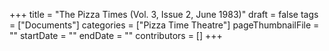 +++
title = "The Pizza Times (Vol. 3, Issue 2, June 1983)"
draft = false
tags = ["Documents"]
categories = ["Pizza Time Theatre"]
pageThumbnailFile = ""
startDate = ""
endDate = ""
contributors = []
+++
